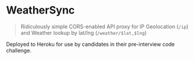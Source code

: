 # WeatherSync

> Ridiculously simple CORS-enabled API proxy for IP Geolocation (`/ip`) and Weather lookup by lat/lng (`/weather/$lat,$lng`)

Deployed to Heroku for use by candidates in their pre-interview code challenge.
